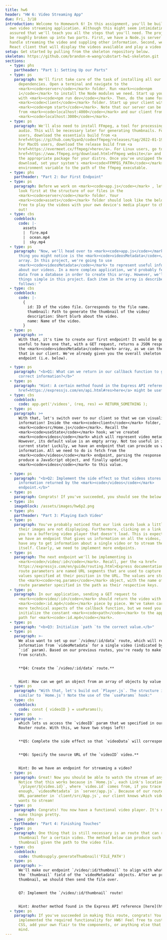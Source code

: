 ```yaml
---
title: hw6
header: "HW 6: Video Streaming App"
due: Fri, 3/18
introduction: Welcome to Homework 6! In this assignment, you'll be building your
  own video streaming application. Although this might seem intimidating, rest
  assured that we'll teach you all the steps that you'll need. The project can
  be roughly broken up into two parts. First, we have a Node.js server that will
  handle streaming the video and suppling other information. Second, we have a
  React client that will display the videos available and play a video selected.
setup: Get started by pulling from the skeleton repository below.
skeleton: https://github.com/brandon-m-wang/cubstart-hw1-skeleton.git
sections:
  - type: phs
    partheader: "Part 1: Setting Up our Parts"
  - type: ps
    paragraph: We'll first take care of the task of installing all our required
      dependencies. Open a terminal and navigate to the
      <mark><code>server</code></mark> folder. Run <mark><code>npm
      i</code></mark> to install the Node modules we need. Start up your server
      with <mark><code>npm run dev</code></mark>. Then, do the same for the
      <mark><code>client</code></mark> folder. Start up your client with
      <mark><code>npm start</code></mark>. Note that our server can be reached
      from <mark><code>localhost:4000</code></mark> and our client from
      <mark><code>localhost:3000</code></mark>.
  - type: ps
    paragraph: We'll also need to install FFmpeg, a tool for processing video and
      audio. This will be necessary later for generating thumbnails. For Windows
      users, download the essentials build from <a
      href=https://github.com/GyanD/codexffmpeg/releases/tag/2022-01-19-git-dd17c86aa1>here</a>.
      For MacOS users, download the release build from <a
      href=https://evermeet.cx/ffmpeg/>here</a>. For Linux users, go to the <a
      href=https://www.ffmpeg.org/download.html>FFmpeg website</a> and download
      the appropriate package for your distro. Once you've unzipped the
      download, set your system's <mark><code>FFMPEG_PATH</code></mark>
      environment variable to the path of the ffmpeg executable.
  - type: phs
    partheader: "Part 2: Our First Endpoint"
  - type: ps
    paragraph: Before we work on <mark><code>app.js</code></mark> , let's take a
      look first at the structure of our files in the
      <mark><code>server</code></mark> folder. Your
      <mark><code>assets</code></mark> folder should look like the below. Feel
      free to play the videos with your own device's media player to check them
      out!
  - type: cbs
    codeblock:
      code: |-
        assets
        |  fire.mp4
        |  ocean.mp4
        |  sky.mp4
  - type: ps
    paragraph: "Now, we'll head over to <mark><code>app.js</code></mark>. The first
      thing you might notice is the <mark><code>videosMetadata</code></mark>
      array. In this project, we're going to use
      <mark><code>videosMetadata</code></mark> to represent useful information
      about our videos. In a more complex application, we'd probably fetch this
      data from a database in order to create this array. However, we'll keep
      things simple in this project. Each item in the array is described as
      follows: "
  - type: cbs
    codeblock:
      code: |-
        {
          id: ID of the video file. Corresponds to the file name.
          thumbnail: Path to generate the thumbnail of the video/
          description: Short blurb about the video.
          name: Name of the video.
        }
  - type: ps
    paragraph: >+
      With that, it's time to create our first endpoint! It would be quite
      useful to have one that, with a GET request, returns a JSON response with
      the <mark><code>videosMetadata</code></mark> array, as we can then use
      that in our client. We've already given you the overall skeleton for this
      endpoint (i.e. below).

  - type: ps
    paragraph: "<b>Q1: What can we return in our callback function to get the
      correct information?</b>"
  - type: ps
    paragraph: "Hint: A certain method found in the Express API reference <a
      href=https://expressjs.com/en/api.html#res>here</a> might be useful."
  - type: cbs
    codeblock:
      code: app.get('/videos', (req, res) => RETURN_SOMETHING );
  - type: ps
    paragraph: >+
      With that, let's switch over to our client so that we can visualize our
      information! Inside the <mark><code>client</code></mark> folder, access
      <mark><code>src/Home.js</code></mark>. Recall the
      <mark><code>useState</code></mark> hook; we've created
      <mark><code>videos</code></mark> which will represent video metadata.
      However, its default value is an empty array. Not too useful in its
      current state! Luckily, we have an endpoint that can provide us with this
      information. All we need to do is fetch from the
      <mark><code>/videos</code></mark> endpoint, parsing the response to
      produce a JavaScript object, and finally updating
      <mark><code>videos</code></mark> to this value.

  - type: ps
    paragraph: "<b>Q2: Implement the side effect so that videos stores the
      information returned by the <mark><code>/videos</code></mark>
      endpoint.</b>"
  - type: ps
    paragraph: Congrats! If you've succeeded, you should see the below.
  - type: ibs
    imageblock: /assets/images/hw6p2.png
  - type: phs
    partheader: "Part 3: Playing Each Video"
  - type: ps
    paragraph: You've probably noticed that our link cards look a little broken as
      their images are not displaying. Furthermore, clicking on a link brings
      you to a buffering video player that doesn't load. This is expected! While
      we have an endpoint that gives us information on all the videos, we don't
      have any to get information about a single video or to stream the video
      itself. Clearly, we need to implement more endpoints.
  - type: ps
    paragraph: The next endpoint we'll be implementing is
      <mark><code>/video/:id</code></mark>. Recall, per the <a href=
      https://expressjs.com/en/guide/routing.html>Express documentation</a> that
      route parameters are named URL segments that are used to capture the
      values specified at their position in the URL. The values are stored in
      the <mark><code>req.params</code></mark> object, with the name of the
      route parameter specified in the path as their respective keys.
  - type: ps
    paragraph: In our application, sending a GET request to
      <mark><code>video/:id</code></mark> should return the video with file name
      <mark><code>:id.mp4</code></mark> piece by piece. We've taken care of the
      more technical aspects of the callback function, but we need you to
      initialize the constant <mark><code>path</code></mark> to the appropriate
      path for <mark><code>:id.mp4</code></mark>.
  - type: ps
    paragraph: "<b>Q3: Initialize `path `to the correct value.</b>"
  - type: ps
    paragraph: >-
      We also want to set up our `/video/:id/data` route, which will return the
      information from `videoMetadata` for a single video (indicated by the
      `:id` param). Based on our previous routes, you're ready to make your own
      from scratch.


      **Q4: Create the `/video/:id/data` route.**


      Hint: How can we get an object from an array of objects by value of a property in JS? A Google search might help.
  - type: ps
    paragraph: "With that, let's build out `Player.js`. The structure is quite
      similar to `Home.js`! Note the use of the `useParams` hook:"
  - type: cbs
    codeblock:
      code: const { videoID } = useParams();
  - type: ps
    paragraph: >-
      which lets us access the `videoID` param that we specified in our React
      Router route. With this, we have two steps left!


      **Q5: Complete the side effect so that `videoData` will correspond to metadata of the video specified by `videoID`.**


      **Q6: Specify the source URL of the `videoID` video.**


      Hint: Do we have an endpoint for streaming a video?
  - type: ps
    paragraph: Great! Now you should be able to watch the stream of any video.
      Notice that this works because in `Home.js`, each Link's location is
      `/player/${video.id}`, where `video.id` comes from, if you trace far back
      enough, `videosMetadata` in `server/app.js`. Because of our route with a
      URL parameter in `client/src/App.js`, our client knows which video it
      wants to stream!
  - type: ps
    paragraph: Congrats! You now have a functional video player. It's now time to
      make things pretty.
  - type: phs
    partheader: "Part 4: Finishing Touches"
  - type: ps
    paragraph: One thing that is still necessary is an route that can return a
      thumbnail for a certain video. The method below can produce such a
      thumbnail given the path to the video file.
  - type: cbs
    codeblock:
      code: thumbsupply.generateThumbnail('FILE_PATH')
  - type: ps
    paragraph: >-
      We'll make our endpoint `/video/:id/thumbnail` to align with what we set
      the `thumbnail` field of the `videoMetadata` objects. After we produce the
      thumbnail, we should then send the file over.


      Q7: Implement the `/video/:id/thumbnail` route!


      Hint: Another method found in the Express API reference [here](https://expressjs.com/en/api.html#res) might be useful.
  - type: ps
    paragraph: If you've succeeded in making this route, congrats! You've fully
      implemented the required functionality for HW6! Feel free to customize the
      CSS, add your own flair to the components, or anything else that comes to
      mind.
---
```

